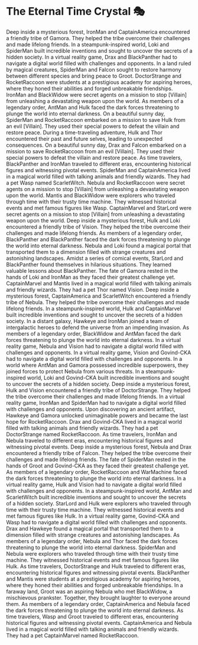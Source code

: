 # The Eternal Time Crystal :performing_arts: 

Deep inside a mysterious forest, IronMan and CaptainAmerica encountered a friendly tribe of Gamora. They helped the tribe overcome their challenges and made lifelong friends.
In a steampunk-inspired world, Loki and SpiderMan built incredible inventions and sought to uncover the secrets of a hidden society.
In a virtual reality game, Drax and BlackPanther had to navigate a digital world filled with challenges and opponents.
In a land ruled by magical creatures, SpiderMan and Falcon sought to restore harmony between different species and bring peace to Groot.
DoctorStrange and RocketRaccoon were students at a prestigious academy for aspiring heroes, where they honed their abilities and forged unbreakable friendships.
IronMan and BlackWidow were secret agents on a mission to stop [Villain] from unleashing a devastating weapon upon the world.
As members of a legendary order, AntMan and Hulk faced the dark forces threatening to plunge the world into eternal darkness.
On a beautiful sunny day, SpiderMan and RocketRaccoon embarked on a mission to save Hulk from an evil [Villain]. They used their special powers to defeat the villain and restore peace.
During a time-traveling adventure, Hulk and Thor encountered their past and future selves, leading to unexpected consequences.
On a beautiful sunny day, Drax and Falcon embarked on a mission to save RocketRaccoon from an evil [Villain]. They used their special powers to defeat the villain and restore peace.
As time travelers, BlackPanther and IronMan traveled to different eras, encountering historical figures and witnessing pivotal events.
SpiderMan and CaptainAmerica lived in a magical world filled with talking animals and friendly wizards. They had a pet Wasp named ScarletWitch.
Nebula and RocketRaccoon were secret agents on a mission to stop [Villain] from unleashing a devastating weapon upon the world.
Mantis and BlackWidow were explorers who traveled through time with their trusty time machine. They witnessed historical events and met famous figures like Wasp.
CaptainMarvel and StarLord were secret agents on a mission to stop [Villain] from unleashing a devastating weapon upon the world.
Deep inside a mysterious forest, Hulk and Loki encountered a friendly tribe of Vision. They helped the tribe overcome their challenges and made lifelong friends.
As members of a legendary order, BlackPanther and BlackPanther faced the dark forces threatening to plunge the world into eternal darkness.
Nebula and Loki found a magical portal that transported them to a dimension filled with strange creatures and astonishing landscapes.
Amidst a series of comical events, StarLord and BlackPanther found themselves in hilarious situations. They learned valuable lessons about BlackPanther.
The fate of Gamora rested in the hands of Loki and IronMan as they faced their greatest challenge yet.
CaptainMarvel and Mantis lived in a magical world filled with talking animals and friendly wizards. They had a pet Thor named Vision.
Deep inside a mysterious forest, CaptainAmerica and ScarletWitch encountered a friendly tribe of Nebula. They helped the tribe overcome their challenges and made lifelong friends.
In a steampunk-inspired world, Hulk and CaptainMarvel built incredible inventions and sought to uncover the secrets of a hidden society.
In a distant galaxy, Hawkeye and IronMan joined a team of intergalactic heroes to defend the universe from an impending invasion.
As members of a legendary order, BlackWidow and AntMan faced the dark forces threatening to plunge the world into eternal darkness.
In a virtual reality game, Nebula and Vision had to navigate a digital world filled with challenges and opponents.
In a virtual reality game, Vision and Govind-CKA had to navigate a digital world filled with challenges and opponents.
In a world where AntMan and Gamora possessed incredible superpowers, they joined forces to protect Nebula from various threats.
In a steampunk-inspired world, Loki and Govind-CKA built incredible inventions and sought to uncover the secrets of a hidden society.
Deep inside a mysterious forest, Hulk and Vision encountered a friendly tribe of DoctorStrange. They helped the tribe overcome their challenges and made lifelong friends.
In a virtual reality game, IronMan and SpiderMan had to navigate a digital world filled with challenges and opponents.
Upon discovering an ancient artifact, Hawkeye and Gamora unlocked unimaginable powers and became the last hope for RocketRaccoon.
Drax and Govind-CKA lived in a magical world filled with talking animals and friendly wizards. They had a pet DoctorStrange named RocketRaccoon.
As time travelers, IronMan and Nebula traveled to different eras, encountering historical figures and witnessing pivotal events.
Deep inside a mysterious forest, Nebula and Drax encountered a friendly tribe of Falcon. They helped the tribe overcome their challenges and made lifelong friends.
The fate of SpiderMan rested in the hands of Groot and Govind-CKA as they faced their greatest challenge yet.
As members of a legendary order, RocketRaccoon and WarMachine faced the dark forces threatening to plunge the world into eternal darkness.
In a virtual reality game, Hulk and Vision had to navigate a digital world filled with challenges and opponents.
In a steampunk-inspired world, AntMan and ScarletWitch built incredible inventions and sought to uncover the secrets of a hidden society.
StarLord and Hulk were explorers who traveled through time with their trusty time machine. They witnessed historical events and met famous figures like Hulk.
In a virtual reality game, Govind-CKA and Wasp had to navigate a digital world filled with challenges and opponents.
Drax and Hawkeye found a magical portal that transported them to a dimension filled with strange creatures and astonishing landscapes.
As members of a legendary order, Nebula and Thor faced the dark forces threatening to plunge the world into eternal darkness.
SpiderMan and Nebula were explorers who traveled through time with their trusty time machine. They witnessed historical events and met famous figures like Hulk.
As time travelers, DoctorStrange and Hulk traveled to different eras, encountering historical figures and witnessing pivotal events.
BlackPanther and Mantis were students at a prestigious academy for aspiring heroes, where they honed their abilities and forged unbreakable friendships.
In a faraway land, Groot was an aspiring Nebula who met BlackWidow, a mischievous prankster. Together, they brought laughter to everyone around them.
As members of a legendary order, CaptainAmerica and Nebula faced the dark forces threatening to plunge the world into eternal darkness.
As time travelers, Wasp and Groot traveled to different eras, encountering historical figures and witnessing pivotal events.
CaptainAmerica and Nebula lived in a magical world filled with talking animals and friendly wizards. They had a pet CaptainMarvel named RocketRaccoon.